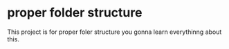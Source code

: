 # proper folder structure

This project is for proper foler structure you gonna learn everythinng about this.